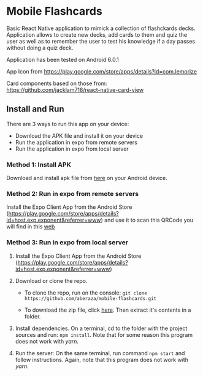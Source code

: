 # Mobile Flashcards

Basic React Native application to mimick a collection of flashckards decks. Application allows to create new decks, add cards to them and quiz the user as well as to remember the user to test his knowledge if a day passes without doing a quiz deck.

Application has been tested on Android 6.0.1

App Icon from https://play.google.com/store/apps/details?id=com.lemorize

Card components based on those from: https://github.com/jacklam718/react-native-card-view

## Install and Run

There are 3 ways to run this app on your device:
* Download the APK file and install it on your device
* Run the application in expo from remote servers
* Run the application in expo from local server

### Method 1: Install APK

Download and install apk file from [here](https://exp-shell-app-assets.s3-us-west-1.amazonaws.com/android%2F%40aritz%2Fmobile-flashcards-2aed147e-0921-11e8-97eb-0a580a782815-signed.apk) on your Android device.

### Method 2: Run in expo from remote servers

Install the Expo Client App from the Android Store (https://play.google.com/store/apps/details?id=host.exp.exponent&referrer=www) and use it to scan this QRCode you will find in this [web](https://expo.io/@aritz/mobile-flashcards)

### Method 3: Run in expo from local server

1. Install the Expo Client App from the Android Store (https://play.google.com/store/apps/details?id=host.exp.exponent&referrer=www) 

2. Download or clone the repo.

    * To clone the repo, run on the console: `git clone https://github.com/aberaza/mobile-flashcards.git`

    * To download the zip file, click [here](https://github.com/aberaza/mobile-flashcards/archive/master.zip). Then extract it's contents in a folder.

 3. Install dependencies. On a terminal, cd to the folder with the project sources and run: `npm install`. Note that for some reason this program does not work with _yarn_.

 4. Run the server: On the same terminal, run command `npm start` and follow instructions. Again, note that this program does not work with _yarn_.





